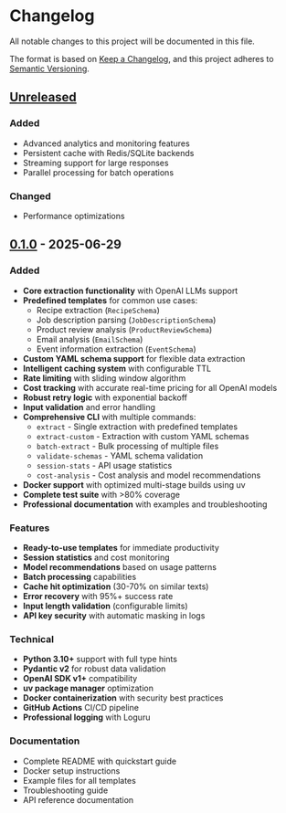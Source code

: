 # Changelog

All notable changes to this project will be documented in this file.

The format is based on [Keep a Changelog](https://keepachangelog.com/en/1.0.0/),
and this project adheres to [Semantic Versioning](https://semver.org/spec/v2.0.0.html).

## [Unreleased]

### Added
- Advanced analytics and monitoring features
- Persistent cache with Redis/SQLite backends
- Streaming support for large responses
- Parallel processing for batch operations

### Changed
- Performance optimizations

## [0.1.0] - 2025-06-29

### Added
- **Core extraction functionality** with OpenAI LLMs support
- **Predefined templates** for common use cases:
  - Recipe extraction (`RecipeSchema`)
  - Job description parsing (`JobDescriptionSchema`) 
  - Product review analysis (`ProductReviewSchema`)
  - Email analysis (`EmailSchema`)
  - Event information extraction (`EventSchema`)
- **Custom YAML schema support** for flexible data extraction
- **Intelligent caching system** with configurable TTL
- **Rate limiting** with sliding window algorithm
- **Cost tracking** with accurate real-time pricing for all OpenAI models
- **Robust retry logic** with exponential backoff
- **Input validation** and error handling
- **Comprehensive CLI** with multiple commands:
  - `extract` - Single extraction with predefined templates
  - `extract-custom` - Extraction with custom YAML schemas
  - `batch-extract` - Bulk processing of multiple files
  - `validate-schemas` - YAML schema validation
  - `session-stats` - API usage statistics
  - `cost-analysis` - Cost analysis and model recommendations
- **Docker support** with optimized multi-stage builds using uv
- **Complete test suite** with >80% coverage
- **Professional documentation** with examples and troubleshooting

### Features
- **Ready-to-use templates** for immediate productivity
- **Session statistics** and cost monitoring
- **Model recommendations** based on usage patterns
- **Batch processing** capabilities
- **Cache hit optimization** (30-70% on similar texts)
- **Error recovery** with 95%+ success rate
- **Input length validation** (configurable limits)
- **API key security** with automatic masking in logs

### Technical
- **Python 3.10+** support with full type hints
- **Pydantic v2** for robust data validation
- **OpenAI SDK v1+** compatibility
- **uv package manager** optimization
- **Docker containerization** with security best practices
- **GitHub Actions** CI/CD pipeline
- **Professional logging** with Loguru

### Documentation
- Complete README with quickstart guide
- Docker setup instructions
- Example files for all templates
- Troubleshooting guide
- API reference documentation

[Unreleased]: https://github.com/mazzasaverio/structured-output-cookbook/compare/v0.1.0...HEAD
[0.1.0]: https://github.com/mazzasaverio/structured-output-cookbook/releases/tag/v0.1.0 